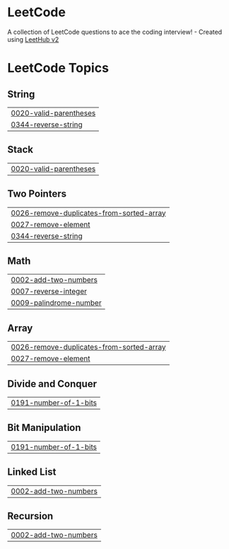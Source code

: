 # LeetCode
A collection of LeetCode questions to ace the coding interview! - Created using [LeetHub v2](https://github.com/arunbhardwaj/LeetHub-2.0)

<!---LeetCode Topics Start-->
# LeetCode Topics
## String
|  |
| ------- |
| [0020-valid-parentheses](https://github.com/lovebabu1122/LeetCode/tree/master/0020-valid-parentheses) |
| [0344-reverse-string](https://github.com/lovebabu1122/LeetCode/tree/master/0344-reverse-string) |
## Stack
|  |
| ------- |
| [0020-valid-parentheses](https://github.com/lovebabu1122/LeetCode/tree/master/0020-valid-parentheses) |
## Two Pointers
|  |
| ------- |
| [0026-remove-duplicates-from-sorted-array](https://github.com/lovebabu1122/LeetCode/tree/master/0026-remove-duplicates-from-sorted-array) |
| [0027-remove-element](https://github.com/lovebabu1122/LeetCode/tree/master/0027-remove-element) |
| [0344-reverse-string](https://github.com/lovebabu1122/LeetCode/tree/master/0344-reverse-string) |
## Math
|  |
| ------- |
| [0002-add-two-numbers](https://github.com/lovebabu1122/LeetCode/tree/master/0002-add-two-numbers) |
| [0007-reverse-integer](https://github.com/lovebabu1122/LeetCode/tree/master/0007-reverse-integer) |
| [0009-palindrome-number](https://github.com/lovebabu1122/LeetCode/tree/master/0009-palindrome-number) |
## Array
|  |
| ------- |
| [0026-remove-duplicates-from-sorted-array](https://github.com/lovebabu1122/LeetCode/tree/master/0026-remove-duplicates-from-sorted-array) |
| [0027-remove-element](https://github.com/lovebabu1122/LeetCode/tree/master/0027-remove-element) |
## Divide and Conquer
|  |
| ------- |
| [0191-number-of-1-bits](https://github.com/lovebabu1122/LeetCode/tree/master/0191-number-of-1-bits) |
## Bit Manipulation
|  |
| ------- |
| [0191-number-of-1-bits](https://github.com/lovebabu1122/LeetCode/tree/master/0191-number-of-1-bits) |
## Linked List
|  |
| ------- |
| [0002-add-two-numbers](https://github.com/lovebabu1122/LeetCode/tree/master/0002-add-two-numbers) |
## Recursion
|  |
| ------- |
| [0002-add-two-numbers](https://github.com/lovebabu1122/LeetCode/tree/master/0002-add-two-numbers) |
<!---LeetCode Topics End-->